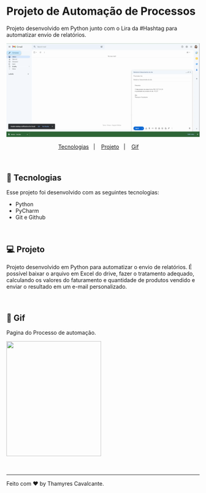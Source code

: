 # Projeto de Automação de Processos

Projeto desenvolvido em Python junto com o Lira da #Hashtag para automatizar envio de relatórios. 

![](img/capa.png)


<p align="center">
  <a href="#-tecnologias">Tecnologias</a>&nbsp;&nbsp;&nbsp;|&nbsp;&nbsp;&nbsp;  
  <a href="#-projeto">Projeto</a>&nbsp;&nbsp;&nbsp;|&nbsp;&nbsp;&nbsp;  
  <a href="#-gif">Gif</a>&nbsp;&nbsp;&nbsp;&nbsp;&nbsp;&nbsp;
</p>

<br>


## 🚀 Tecnologias

Esse projeto foi desenvolvido com as seguintes tecnologias:

- Python
- PyCharm
- Git e Github

<br>

## 💻 Projeto

Projeto desenvolvido em Python para automatizar o envio de relatórios. É possível baixar o arquivo em Excel do drive, fazer o tratamento adequado, calculando os valores do faturamento e quantidade de produtos vendido e enviar o resultado em um e-mail personalizado.

<br>

## 📸 Gif
Pagina do Processo de automação.

<img width="70%" height="300" src="img/Python_aula1.gif"></img>


<br>

---

Feito com ♥ by Thamyres Cavalcante.



